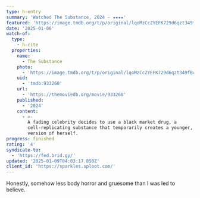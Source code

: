 ```yaml
---
type: h-entry
summary: 'Watched The Substance, 2024 - ★★★★'
featured: 'https://image.tmdb.org/t/p/original/lqoMzCcZYEFK729d6qzt349fB4o.jpg'
date: '2025-01-06'
watch-of:
  type:
    - h-cite
  properties:
    name:
      - The Substance
    photo:
      - 'https://image.tmdb.org/t/p/original/lqoMzCcZYEFK729d6qzt349fB4o.jpg'
    uid:
      - 'tmdb:933260'
    url:
      - 'https://themoviedb.org/movie/933260'
    published:
      - '2024'
    content:
      - >-
        A fading celebrity decides to use a black market drug, a
        cell-replicating substance that temporarily creates a younger, better
        version of herself.
progress: finished
rating: '4'
syndicate-to:
  - 'https://fed.brid.gy/'
updated: '2025-01-09T04:03:17.850Z'
client_id: 'https://sparkles.sploot.com/'
---
```

Honestly, somehow less body horror and gruesome than I was led to believe.
